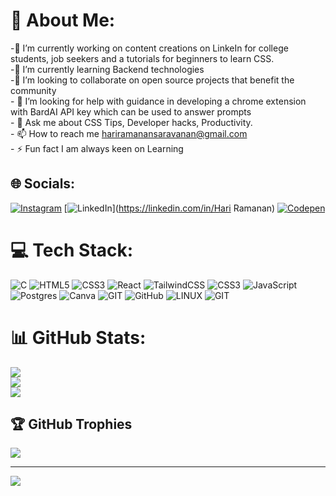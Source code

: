 # 💫 About Me:
-🔭 I’m currently working on content creations on LinkeIn for college students, job seekers and a tutorials for beginners to learn CSS.<br>-🌱 I’m currently learning Backend technologies<br>-👯 I’m looking to collaborate on open source projects that benefit the community<br>- 🤝 I’m looking for help with guidance in developing a chrome extension with BardAI API key which can be used to answer prompts<br>- 💬 Ask me about CSS Tips, Developer hacks, Productivity.<br>- 📫 How to reach me hariramanansaravanan@gmail.com<br>- ⚡ Fun fact I am always keen on Learning<br>


## 🌐 Socials:
[![Instagram](https://img.shields.io/badge/Instagram-%23E4405F.svg?logo=Instagram&logoColor=white)](https://instagram.com/hari__ramanan) [![LinkedIn](https://img.shields.io/badge/LinkedIn-%230077B5.svg?logo=linkedin&logoColor=white)](https://linkedin.com/in/Hari Ramanan) [![Codepen](https://img.shields.io/badge/Codepen-000000?style=for-the-badge&logo=codepen&logoColor=white)](https://codepen.io/Hari-Ramanan) 

# 💻 Tech Stack:
![C](https://img.shields.io/badge/c-%2300599C.svg?style=for-the-badge&logo=c&logoColor=white) ![HTML5](https://img.shields.io/badge/html5-%23E34F26.svg?style=for-the-badge&logo=html5&logoColor=white) ![CSS3](https://img.shields.io/badge/css3-%231572B6.svg?style=for-the-badge&logo=css3&logoColor=white) ![React](https://img.shields.io/badge/react-%2320232a.svg?style=for-the-badge&logo=react&logoColor=%2361DAFB) ![TailwindCSS](https://img.shields.io/badge/tailwindcss-%2338B2AC.svg?style=for-the-badge&logo=tailwind-css&logoColor=white) ![CSS3](https://img.shields.io/badge/css3-%231572B6.svg?style=for-the-badge&logo=css3&logoColor=white) ![JavaScript](https://img.shields.io/badge/javascript-%23323330.svg?style=for-the-badge&logo=javascript&logoColor=%23F7DF1E) ![Postgres](https://img.shields.io/badge/postgres-%23316192.svg?style=for-the-badge&logo=postgresql&logoColor=white) ![Canva](https://img.shields.io/badge/Canva-%2300C4CC.svg?style=for-the-badge&logo=Canva&logoColor=white) ![GIT](https://img.shields.io/badge/Git-fc6d26?style=for-the-badge&logo=git&logoColor=white) ![GitHub](https://img.shields.io/badge/GitHub-%23121011.svg?style=for-the-badge&logo=github&logoColor=white) ![LINUX](https://img.shields.io/badge/Linux-FCC624?style=for-the-badge&logo=linux&logoColor=black) ![GIT](https://img.shields.io/badge/Git-fc6d26?style=for-the-badge&logo=git&logoColor=white)
# 📊 GitHub Stats:
![](https://github-readme-stats.vercel.app/api?username=hariramanansaravanan&theme=dracula&hide_border=false&include_all_commits=false&count_private=false)<br/>
![](https://github-readme-streak-stats.herokuapp.com/?user=hariramanansaravanan&theme=dracula&hide_border=false)<br/>
![](https://github-readme-stats.vercel.app/api/top-langs/?username=hariramanansaravanan&theme=dracula&hide_border=false&include_all_commits=false&count_private=false&layout=compact)

## 🏆 GitHub Trophies
![](https://github-profile-trophy.vercel.app/?username=hariramanansaravanan&theme=dracula&no-frame=false&no-bg=true&margin-w=4)

---
[![](https://visitcount.itsvg.in/api?id=hariramanansaravanan&icon=0&color=0)](https://visitcount.itsvg.in)

<!-- Proudly created with GPRM ( https://gprm.itsvg.in ) -->
